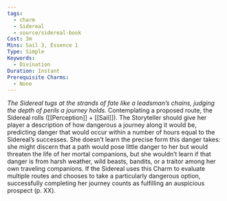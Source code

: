 ```yaml
---
tags:
  - charm
  - Sidereal
  - source/sidereal-book
Cost: 3m
Mins: Sail 3, Essence 1
Type: Simple
Keywords:
  - Divination
Duration: Instant
Prerequisite Charms:
  - None
---
```

*The Sidereal tugs at the strands of fate like a leadsman’s chains, judging the depth of perils a journey holds.*
Contemplating a proposed route, the Sidereal rolls ([[Perception]] + [[Sail]]). The Storyteller should give her player a description of how dangerous a journey along it would be, predicting danger that would occur within a number of hours equal to the Sidereal’s successes. She doesn’t learn the precise form this danger takes: she might discern that a path would pose little danger to her but would threaten the life of her mortal companions, but she wouldn’t learn if that danger is from harsh weather, wild beasts, bandits, or a traitor among her own traveling companions. If the Sidereal uses this Charm to evaluate multiple routes and chooses to take a particularly dangerous option, successfully completing her journey counts as fulfilling an auspicious prospect (p. XX).